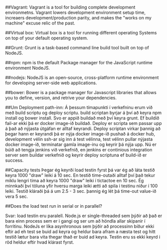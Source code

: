 ##Vagrant:
Vagrant is a tool for building complete development environmetns. Vagrant lowers development environment setup time, increaers development/production parity, and makes the "works on my machine" excuse relic of the past.

##Virtual box:
Virtual box is a tool for running different operating Systems on top of your default operating system.

##Grunt:
Grunt is a task-based command line build tool built on top of NodeJS.

##npm:
npm is the default Package manager for the JavaScript runtime environment NodeJS.

##nodejs:
NodeJS is an open-source, cross-platform runtime environment for developing server-side web applications.

##bower:
Bower is a package manager for Javascript libraries that allows you to define, version, and retrive your dependencies.

##Um Deployment path-inn:
Á þessum tímapunkti í­ verkefninu erum við með build scriptu og deploy scriptu. build scriptan byrjar á því að keyra npm install og bower install. Svo er appið buildað með því keyra grunt. Ef buildið fail-ar ekki þá er docker image-ið buildað. Deploy er scripta sem passar upp á það að nýjasta útgáfan er alltaf keyrandi. Deploy scriptan virkar þannig að þegar hann er keyrandi þá er nýja docker image-ið pushað á docker hub, development vélin ssh-ar sig inn á test vélinna, test vélinn pullar nýjasta docker image-ið, terminatar gamla image-inu og keyrir þá nýja upp. Nú er búið að tengja jenkins við verkefnið, en jenkins er continious integration server sem buildar verkefnið og keyrir deploy scriptuna ef build-ið er success.

##Capacity tests
Þegar ég keyrði load testin fyrst þá var ég að láta testið keyra 1000 "draw" leiki á 10 sec. En testið time-outaði alltaf því það tekur miklu lengri tima að keyra 1000 "draw" leiki í tictactoe en 10 sec. Ég minnkaði því töluna yfir hversu marga leiki ætti að spila i testinu niður í 100 leiki. Testið kláraði þá á um 2.5 - 3 sec. þannig ég lét þá time-out value-ið vera 5 sec.


##Does the load test run in serial or in parallel?

Svar:
load testin eru paralell. Node.js er single-threaded sem þýðir að það er bara einn process sem er i gangi og ser um að höndla allar skipanir í forritinu. NodeJs er líka asynhronous sem þýðir að processinn bíður ekki eftir ad eh test se buid ad keyra og heldur bara afram a næsta test og hitt testið lætur bara vita thegar thað er buid ad keyra. Testin eru ss ekki keyrd i röd heldur eftir hvad klárast fyrst.
